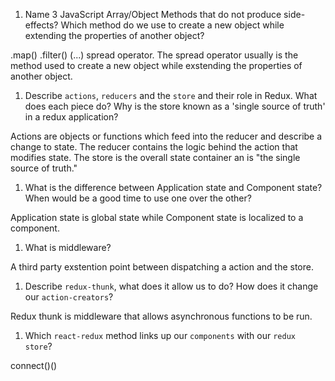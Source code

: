 1.  Name 3 JavaScript Array/Object Methods that do not produce side-effects? Which method do we use to create a new object while extending the properties of another object?

.map() .filter() (...) spread operator.
The spread operator usually is the method used to create a new object while exstending the properties of another object.

1.  Describe `actions`, `reducers` and the `store` and their role in Redux. What does each piece do? Why is the store known as a 'single source of truth' in a redux application?

Actions are objects or functions which feed into the reducer and describe a change to state. The reducer contains the logic behind the action that modifies state. The store is the overall state container an is "the single source of truth."

1.  What is the difference between Application state and Component state? When would be a good time to use one over the other?

Application state is global state while Component state is localized to a component.

1.  What is middleware?

A third party exstention point between dispatching a action and the store.

1.  Describe `redux-thunk`, what does it allow us to do? How does it change our `action-creators`?

Redux thunk is middleware that allows asynchronous functions to be run.

1.  Which `react-redux` method links up our `components` with our `redux store`?

connect()()


